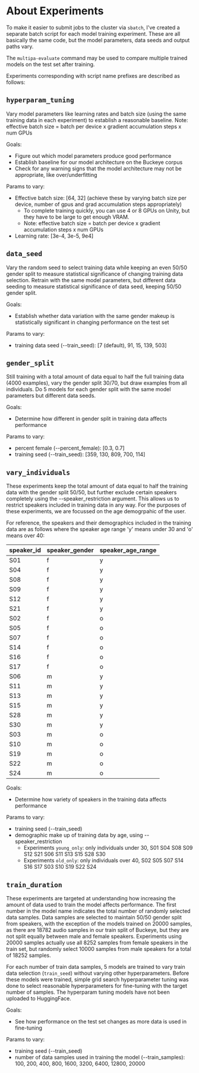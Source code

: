 # About Experiments
To make it easier to submit jobs to the cluster via `sbatch`, I've created a separate batch script for each model training experiment. 
These are all basically the same code, but the model parameters, data seeds and output paths vary.

The `multipa-evaluate` command may be used to compare multiple trained models on the test set after training. 

Experiments corresponding with script name prefixes are described as follows:

## `hyperparam_tuning`
Vary model parameters like learning rates and batch size (using the same training data in each experiment) to establish a reasonable baseline.
Note: effective batch size = batch per device x gradient accumulation steps x num GPUs

Goals:
- Figure out which model parameters produce good performance
- Establish baseline for our model architecture on the Buckeye corpus
- Check for any warning signs that the model architecture may not be appropriate, like over/underfitting


Params to vary: 
- Effective batch size: [64, 32] (achieve these by varying batch size per device, number of gpus and grad accumulation steps appropriately)
    - To complete training quickly, you can use 4 or 8 GPUs on Unity, but they have to be large to get enough VRAM. 
    - Note: effective batch size = batch per device x gradient accumulation steps x num GPUs
- Learning rate: [3e-4, 3e-5, 9e4]


## `data_seed` 
Vary the random seed to select training data while keeping an even 50/50 gender split to measure statistical significance of changing training data selection. Retrain with the same model parameters, but different data seeding to measure statistical significance of data seed, keeping 50/50 gender split. 

Goals: 
- Establish whether data variation with the same gender makeup is statistically significant in changing performance on the test set

Params to vary:
- training data seed (--train_seed): [7 (default), 91, 15, 139, 503]


## `gender_split`
Still training with a total amount of data equal to half the full training data (4000 examples), vary the gender split 30/70, but draw examples from all individuals. Do 5 models for each gender split with the same model parameters but different data seeds. 

Goals: 
- Determine how different in gender split in training data affects performance

Params to vary: 
- percent female (--percent_female): [0.3, 0.7]
- training seed (--train_seed): [359, 130, 809, 700, 114]


## `vary_individuals`
These experiments keep the total amount of data equal to half the training data with the gender split 50/50, but further exclude certain speakers completely using the --speaker_restriction argument. This allows us to restrict speakers included in training data in any way. For the purposes of these experiments, we are focussed on the age demogrpahic of the user.  

For reference, the speakers and their demographics included in the training data are as follows where the speaker age range 'y' means under 30 and 'o' means over 40: 

| speaker_id | speaker_gender | speaker_age_range | 
| ---------- | -------------- | ----------------- |
| S01 | f | y |
| S04 | f | y | 
| S08 | f | y | 
| S09 | f | y | 
| S12 | f | y | 
| S21 | f | y | 
| S02 | f | o |
| S05 | f | o | 
| S07 | f | o | 
| S14 | f | o | 
| S16 | f | o |
| S17 | f | o | 
| S06 | m | y | 
| S11 | m | y | 
| S13 | m | y | 
| S15 | m | y | 
| S28 | m | y | 
| S30 | m | y |
| S03 | m | o | 
| S10 | m | o | 
| S19 | m | o |
| S22 | m | o |
| S24 | m | o | 


Goals: 
- Determine how variety of speakers in the training data affects performance

Params to vary: 
- training seed (--train_seed)
- demographic make up of training data by age, using --speaker_restriction 
    - Experiments `young_only`: only individuals under 30, S01 S04 S08 S09 S12 S21 S06 S11 S13 S15 S28 S30
    - Experiments `old_only`: only individuals over 40, S02 S05 S07 S14 S16 S17 S03 S10 S19 S22 S24

## `train_duration`
These experiments are targeted at understanding how increasing the amount of data used to train the model affects performance. The first number in the model name indicates the total number of randomly selected data samples. Data samples are selected to maintain 50/50 gender split from speakers, with the exception of the models trained on 20000 samples, as there are 18782 audio samples in our train split of Buckeye, but they are not split equally between male and female speakers. Experiments using 20000 samples actually use all 8252 samples from female speakers in the train set, but randomly select 10000 samples from male speakers for a total of 18252 samples. 

For each number of train data samples, 5 models are trained to vary train data selection (`train_seed`) without varying other hyperparameters. Before these models were trained, simple grid search hyperparameter tuning was done to select reasonable hyperparameters for fine-tuning with the target number of samples. The hyperparam tuning models have not been uploaded to HuggingFace. 

Goals: 
- See how performance on the test set changes as more data is used in fine-tuning 

Params to vary: 
- training seed (--train_seed)
- number of data samples used in training the model (--train_samples): 100, 200, 400, 800, 1600, 3200, 6400, 12800, 20000 
